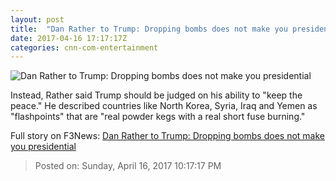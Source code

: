 ```yaml
---
layout: post
title:  "Dan Rather to Trump: Dropping bombs does not make you presidential"
date: 2017-04-16 17:17:17Z
categories: cnn-com-entertainment
---
```


![Dan Rather to Trump: Dropping bombs does not make you presidential](http://i2.cdn.turner.com/money/dam/assets/170414205359-reliable-sources-dan-rather-trump-concern-00024912-780x439.jpg)

Instead, Rather said Trump should be judged on his ability to "keep the peace." He described countries like North Korea, Syria, Iraq and Yemen as "flashpoints" that are "real powder kegs with a real short fuse burning."


Full story on F3News: [Dan Rather to Trump: Dropping bombs does not make you presidential](http://www.f3nws.com/n/xYnGaC)

> Posted on: Sunday, April 16, 2017 10:17:17 PM

